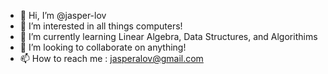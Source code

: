 - 👋 Hi, I’m @jasper-lov
- 👀 I’m interested in all things computers!
- 🌱 I’m currently learning Linear Algebra, Data Structures, and Algorithims
- 💞️ I’m looking to collaborate on anything!
- 📫 How to reach me : jasperalov@gmail.com

<!---
jasper-lov/jasper-lov is a ✨ special ✨ repository because its `README.md` (this file) appears on your GitHub profile.
You can click the Preview link to take a look at your changes.
--->
